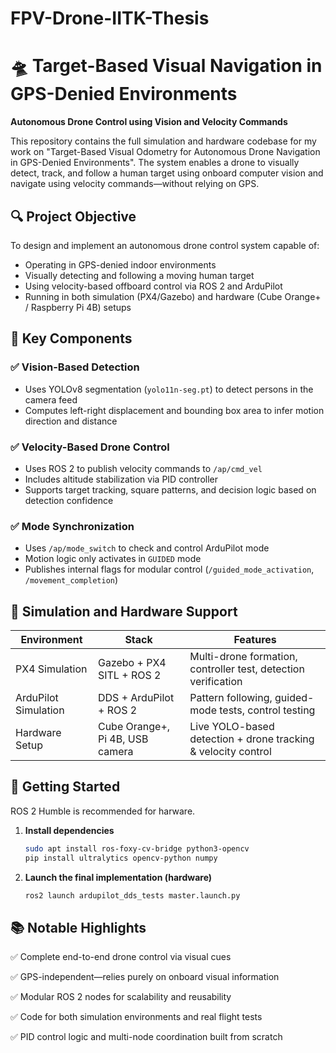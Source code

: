 # FPV-Drone-IITK-Thesis

# 🛸 Target-Based Visual Navigation in GPS-Denied Environments

**Autonomous Drone Control using Vision and Velocity Commands**

This repository contains the full simulation and hardware codebase for my work on "Target-Based Visual Odometry for Autonomous Drone Navigation in GPS-Denied Environments". The system enables a drone to visually detect, track, and follow a human target using onboard computer vision and navigate using velocity commands—without relying on GPS.

## 🔍 Project Objective

To design and implement an autonomous drone control system capable of:

*   Operating in GPS-denied indoor environments
*   Visually detecting and following a moving human target
*   Using velocity-based offboard control via ROS 2 and ArduPilot
*   Running in both simulation (PX4/Gazebo) and hardware (Cube Orange+ / Raspberry Pi 4B) setups


## 🧪 Key Components

### ✅ Vision-Based Detection

*   Uses YOLOv8 segmentation (`yolo11n-seg.pt`) to detect persons in the camera feed
*   Computes left-right displacement and bounding box area to infer motion direction and distance

### ✅ Velocity-Based Drone Control

*   Uses ROS 2 to publish velocity commands to `/ap/cmd_vel`
*   Includes altitude stabilization via PID controller
*   Supports target tracking, square patterns, and decision logic based on detection confidence

### ✅ Mode Synchronization

*   Uses `/ap/mode_switch` to check and control ArduPilot mode
*   Motion logic only activates in `GUIDED` mode
*   Publishes internal flags for modular control (`/guided_mode_activation`, `/movement_completion`)

## 🧠 Simulation and Hardware Support

| Environment           | Stack                      | Features                                                                      |
| --------------------- | -------------------------- | ----------------------------------------------------------------------------- |
| PX4 Simulation        | Gazebo + PX4 SITL + ROS 2 | Multi-drone formation, controller test, detection verification                |
| ArduPilot Simulation  | DDS + ArduPilot + ROS 2  | Pattern following, guided-mode tests, control testing                         |
| Hardware Setup        | Cube Orange+, Pi 4B, USB camera      | Live YOLO-based detection + drone tracking & velocity control                |

## 🚀 Getting Started

ROS 2 Humble is recommended for harware.

1.  **Install dependencies**

    ```bash
    sudo apt install ros-foxy-cv-bridge python3-opencv
    pip install ultralytics opencv-python numpy
    ```

2.  **Launch the final implementation (hardware)**

    ```bash
    ros2 launch ardupilot_dds_tests master.launch.py
    ```

## 📚 Notable Highlights

✅ Complete end-to-end drone control via visual cues

✅ GPS-independent—relies purely on onboard visual information

✅ Modular ROS 2 nodes for scalability and reusability

✅ Code for both simulation environments and real flight tests

✅ PID control logic and multi-node coordination built from scratch